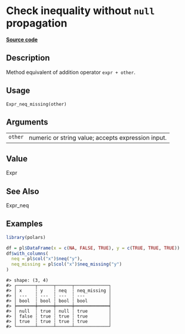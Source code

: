 

# Check inequality without <code>null</code> propagation

[**Source code**](https://github.com/pola-rs/r-polars/tree/8dac37e8bf89bcd080a13d0ed20dd1dc2bee615f/R/expr__expr.R#L492)

## Description

Method equivalent of addition operator <code>expr + other</code>.

## Usage

<pre><code class='language-R'>Expr_neq_missing(other)
</code></pre>

## Arguments

<table>
<tr>
<td style="white-space: nowrap; font-family: monospace; vertical-align: top">
<code id="other">other</code>
</td>
<td>
numeric or string value; accepts expression input.
</td>
</tr>
</table>

## Value

Expr

## See Also

Expr_neq

## Examples

``` r
library(polars)

df = pl$DataFrame(x = c(NA, FALSE, TRUE), y = c(TRUE, TRUE, TRUE))
df$with_columns(
  neq = pl$col("x")$neq("y"),
  neq_missing = pl$col("x")$neq_missing("y")
)
```

    #> shape: (3, 4)
    #> ┌───────┬──────┬──────┬─────────────┐
    #> │ x     ┆ y    ┆ neq  ┆ neq_missing │
    #> │ ---   ┆ ---  ┆ ---  ┆ ---         │
    #> │ bool  ┆ bool ┆ bool ┆ bool        │
    #> ╞═══════╪══════╪══════╪═════════════╡
    #> │ null  ┆ true ┆ null ┆ true        │
    #> │ false ┆ true ┆ true ┆ true        │
    #> │ true  ┆ true ┆ true ┆ true        │
    #> └───────┴──────┴──────┴─────────────┘
